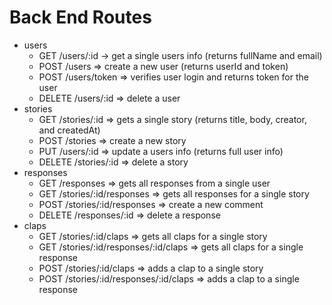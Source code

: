 # Back End Routes

* users
  * GET /users/:id -> get a single users info (returns fullName and email)
  * POST /users => create a new user (returns userId and token)
  * POST /users/token => verifies user login and returns token for the user
  * DELETE /users/:id => delete a user
* stories
  * GET /stories/:id => gets a single story (returns title, body, creator, and createdAt)
  * POST /stories => create a new story
  * PUT /users/:id => update a users info (returns full user info)
  * DELETE /stories/:id => delete a story
* responses
  * GET /responses => gets all responses from a single user
  * GET /stories/:id/responses => gets all responses for a single story
  * POST /stories/:id/responses => create a new comment
  * DELETE /responses/:id => delete a response
* claps
  * GET /stories/:id/claps => gets all claps for a single story
  * GET /stories/:id/responses/:id/claps => gets all claps for a single response
  * POST /stories/:id/claps => adds a clap to a single story
  * POST /stories/:id/responses/:id/claps => adds a clap to a single response
